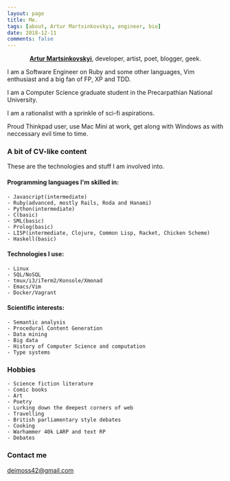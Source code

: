 ```yaml
---
layout: page
title: Me.
tags: [about, Artur Martsinkovskyi, engineer, bio]
date: 2018-12-11
comments: false
---
```

    
<center><a href="https://github.com/artur-martsinkovskyi"><b>Artur Martsinkovskyi</b></a>, developer, artist, poet, blogger, geek.</center>

I am a Software Engineer on Ruby and some other languages, Vim enthusiast and a big fan of FP, XP and TDD.

I am a Computer Science graduate student in the Precarpathian National University.

I am a rationalist with a sprinkle of sci-fi aspirations.

Proud Thinkpad user, use Mac Mini at work, get along with Windows as with neccessary evil time to time.

### A bit of CV-like content

These are the technologies and stuff I am involved into.

#### Programming languages I'm skilled in:
    - Javascript(intermediate)
    - Ruby(advanced, mostly Rails, Roda and Hanami)
    - Python(intermediate) 
    - C(basic)
    - SML(basic)
    - Prolog(basic)
    - LISP(intermediate, Clojure, Common Lisp, Racket, Chicken Scheme)
    - Haskell(basic)
   
#### Technologies I use:
    - Linux
    - SQL/NoSQL
    - tmux/i3/iTerm2/Konsole/Xmonad
    - Emacs/Vim
    - Docker/Vagrant

#### Scientific interests:
    - Semantic analysis
    - Procedural Content Generation
    - Data mining
    - Big data
    - History of Computer Science and computation
    - Type systems

### Hobbies
    - Science fiction literature
    - Comic books
    - Art
    - Poetry
    - Lurking down the deepest corners of web
    - Travelling
    - British parliamentary style debates
    - Cooking
    - Warhammer 40k LARP and text RP
    - Debates

### Contact me

[deimoss42@gmail.com](mailto:deimoss42@gmail.com)
